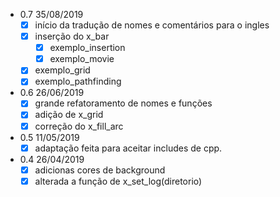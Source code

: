 - 0.7 35/08/2019
    - [x] início da tradução de nomes e comentários para o ingles
    - [x] inserção do x_bar
        - [x] exemplo_insertion
        - [x] exemplo_movie
    - [x] exemplo_grid
    - [x] exemplo_pathfinding
- 0.6 26/06/2019
    - [x] grande refatoramento de nomes e funções
    - [x] adição de x_grid
    - [x] correção do x_fill_arc
- 0.5 11/05/2019
    - [x] adaptação feita para aceitar includes de cpp.
- 0.4 26/04/2019
    - [x] adicionas cores de background
    - [x] alterada a função de x_set_log(diretorio)